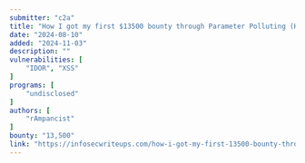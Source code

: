 ```yaml
---
submitter: "c2a"
title: "How I got my first $13500 bounty through Parameter Polluting (HPP)"
date: "2024-08-10"
added: "2024-11-03"
description: ""
vulnerabilities: [
    "IDOR", "XSS"
]
programs: [
    "undisclosed"
]
authors: [
    "rAmpancist"
]
bounty: "13,500"
link: "https://infosecwriteups.com/how-i-got-my-first-13500-bounty-through-parameter-polluting-hpp-179666b8e8bb"
---
```




